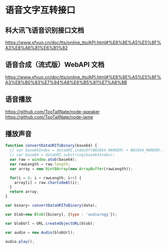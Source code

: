 
# 语音文字互转接口

## 科大讯飞语音识别接口文档
https://www.xfyun.cn/doc/tts/online_tts/API.html#%E6%8E%A5%E5%8F%A3%E8%A6%81%E6%B1%82

## 语音合成（流式版）WebAPI 文档
https://www.xfyun.cn/doc/tts/online_tts/API.html#%E6%8E%A5%E5%8F%A3%E8%B0%83%E7%94%A8%E6%B5%81%E7%A8%8B

## 语音播放
https://github.com/TooTallNate/node-speaker
https://github.com/TooTallNate/node-lame

## 播放声音
```javascript
function convertDataURIToBinary(base64) {
  // var base64Index = dataURI.indexOf(BASE64_MARKER) + BASE64_MARKER.length;
  // var base64 = dataURI.substring(base64Index);
  var raw = window.atob(base64);
  var rawLength = raw.length;
  var array = new Uint8Array(new ArrayBuffer(rawLength));

  for(i = 0; i < rawLength; i++) {
    array[i] = raw.charCodeAt(i);
  }
  return array;
}

var binary= convertDataURIToBinary(data);

var blob=new Blob([binary], {type : 'audio/ogg'});

var blobUrl = URL.createObjectURL(blob);

var audio = new Audio(blobUrl);

audio.play();
```